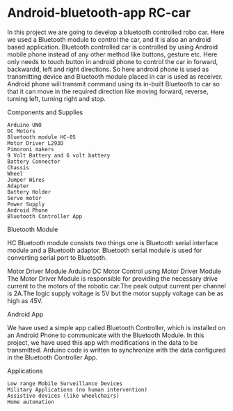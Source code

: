 # Android-bluetooth-app RC-car

In this project we are going to develop a bluetooth controlled robo car. Here we used a Bluetooth module to control the car, and it is also an android based application.
Bluetooth controlled car is controlled by using Android mobile phone instead of any other method like buttons, gesture etc. Here only needs to touch button in android phone to control the car in forward, backwardd, left and right directions. So here android phone is used as transmitting device and Bluetooth module placed in car is used as receiver. Android phone will transmit command using its in-built Bluetooth to car so that it can move in the required direction like moving forward, reverse, turning left, turning right and stop.


Components and Supplies

    Arduino UNO
    DC Motors
    Bluetooth module HC-05
    Motor Driver L293D
    Pimoroni makers
    9 Volt Battery and 6 volt battery
    Battery Connector
    Chassis
    Wheel
    Jumper Wires
    Adapter
    Battery Holder
    Servo motor
    Power Supply 
    Android Phone 
    Bluetooth Controller App 

Bluetooth Module

HC Bluetooth module consists two things one is Bluetooth serial interface module and a Bluetooth adaptor. Bluetooth serial module is used for converting serial port to Bluetooth.

Motor Driver Module
Arduino DC Motor Control using Motor Driver Module
The Motor Driver Module is responsible for providing the necessary drive current to the motors of the robotic car.The peak output current per channel is 2A.The logic supply voltage is 5V but the motor supply voltage can be as high as 45V.
    
Android App

We have used a simple app called Bluetooth Controller, which is installed on an Android Phone to communicate with the Bluetooth Module.
In this project, we have used this app with modifications in the data to be transmitted.
Arduino code is written to synchronize with the data configured in the Bluetooth Controller App.
    
Applications

    Low range Mobile Surveillance Devices
    Military Applications (no human intervention)
    Assistive devices (like wheelchairs)
    Home automation

